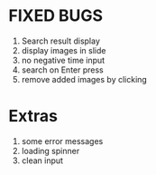 # FIXED BUGS
1.  Search result display
2.  display images in slide
3.  no negative time input
4.  search on Enter press
5.  remove added images by clicking

# Extras
1. some error messages
2. loading spinner
3. clean input
